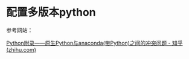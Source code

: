 # 配置多版本python

参考网站：

[Python附录——原生Python与anaconda(带Python)之间的冲突问题 - 知乎 (zhihu.com)](https://zhuanlan.zhihu.com/p/88643145)
